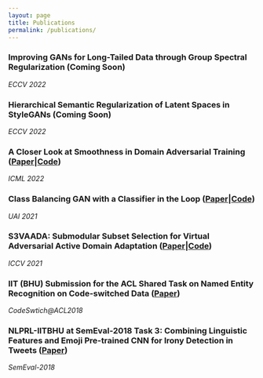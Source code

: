 ```yaml
---
layout: page
title: Publications
permalink: /publications/
---
```

### Improving GANs for Long-Tailed Data through Group Spectral Regularization (Coming Soon)
*ECCV 2022*

### Hierarchical Semantic Regularization of Latent Spaces in StyleGANs (Coming Soon)
*ECCV 2022*

### A Closer Look at Smoothness in Domain Adversarial Training ([Paper](https://arxiv.org/abs/2206.08213)|[Code](https://github.com/val-iisc/sdat))
*ICML 2022*

### Class Balancing GAN with a Classifier in the Loop ([Paper](https://arxiv.org/abs/2106.09402)|[Code](https://github.com/val-iisc/class-balancing-gan))
*UAI 2021*


### S3VAADA: Submodular Subset Selection for Virtual Adversarial Active Domain Adaptation ([Paper](https://arxiv.org/abs/2109.08901)|[Code](https://github.com/val-iisc/s3vaada))
*ICCV 2021*

### IIT (BHU) Submission for the ACL Shared Task on Named Entity Recognition on Code-switched Data ([Paper](https://aclanthology.org/W18-3220.pdf))
*CodeSwtich@ACL2018*

### NLPRL-IITBHU at SemEval-2018 Task 3: Combining Linguistic Features and Emoji Pre-trained CNN for Irony Detection in Tweets ([Paper](https://aclanthology.org/S18-1104.pdf))
*SemEval-2018*
